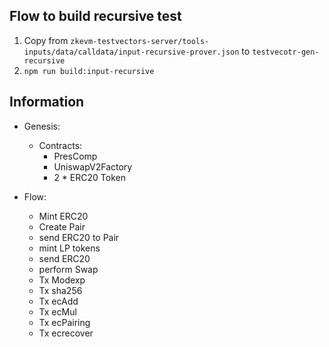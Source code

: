 ## Flow to build recursive test
1. Copy from `zkevm-testvectors-server/tools-inputs/data/calldata/input-recursive-prover.json` to `testvecotr-gen-recursive`
2. `npm run build:input-recursive`

## Information

- Genesis: 
    - Contracts: 
        - PresComp
        - UniswapV2Factory
        - 2 * ERC20 Token
        
- Flow: 
    - Mint ERC20
    - Create Pair
    - send ERC20 to Pair
    - mint LP tokens
    - send ERC20
    - perform Swap
    - Tx Modexp
    - Tx sha256
    - Tx ecAdd
    - Tx ecMul
    - Tx ecPairing
    - Tx ecrecover